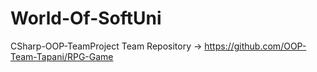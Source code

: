 # World-Of-SoftUni
CSharp-OOP-TeamProject
Team Repository -> https://github.com/OOP-Team-Tapani/RPG-Game
